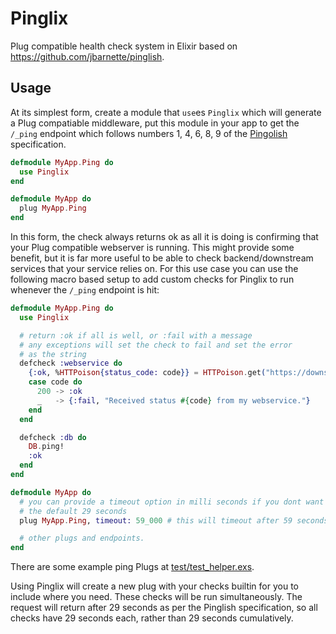 # Pinglix

Plug compatible health check system in Elixir based on https://github.com/jbarnette/pinglish.

## Usage

At its simplest form, create a module that `use`es `Pinglix` which will generate a Plug compatiable middleware, put this module in your app to get the `/_ping` endpoint which follows numbers 1, 4, 6, 8, 9 of the [Pingolish](https://github.com/jbarnette/pinglish#the-spec) specification.

```elixir
defmodule MyApp.Ping do
  use Pinglix
end

defmodule MyApp do
  plug MyApp.Ping
end
```

In this form, the check always returns ok as all it is doing is confirming that your Plug compatible webserver is running. This might provide some benefit, but it is far more useful to be able to check backend/downstream services that your service relies on. For this use case you can use the following macro based setup to add custom checks for Pinglix to run whenever the `/_ping` endpoint is hit:

```elixir
defmodule MyApp.Ping do
  use Pinglix

  # return :ok if all is well, or :fail with a message
  # any exceptions will set the check to fail and set the error
  # as the string
  defcheck :webservice do
    {:ok, %HTTPoison{status_code: code}} = HTTPoison.get("https://downstream.webservicei/_ping")
    case code do
      200 -> :ok
      _   -> {:fail, "Received status #{code} from my webservice."}
    end
  end

  defcheck :db do
    DB.ping!
    :ok
  end
end

defmodule MyApp do
  # you can provide a timeout option in milli seconds if you dont want
  # the default 29 seconds
  plug MyApp.Ping, timeout: 59_000 # this will timeout after 59 seconds

  # other plugs and endpoints.
end
```

There are some example ping Plugs at [test/test_helper.exs](test/test_helper.exs).

Using Pinglix will create a new plug with your checks builtin for you to include where you need. These checks will be run simultaneously. The request will return after 29 seconds as per the Pinglish specification, so all checks have 29 seconds each, rather than 29 seconds cumulatively.
